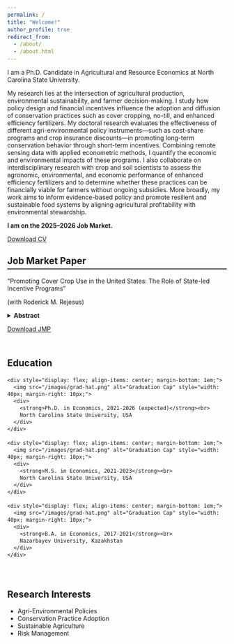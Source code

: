 ```yaml
---
permalink: /
title: "Welcome!"
author_profile: true
redirect_from: 
  - /about/
  - /about.html
---
```


I am a Ph.D. Candidate in Agricultural and Resource Economics at North Carolina State University. 

My research lies at the intersection of agricultural production, environmental sustainability, and farmer decision-making. I study how policy design and financial incentives influence the adoption and diffusion of conservation practices such as cover cropping, no-till, and enhanced efficiency fertilizers. My doctoral research evaluates the effectiveness of different agri-environmental policy instruments—such as cost-share programs and crop insurance discounts—in promoting long-term conservation behavior through short-term incentives. Combining remote sensing data with applied econometric methods, I quantify the economic and environmental impacts of these programs. I also collaborate on interdisciplinary research with crop and soil scientists to assess the agronomic, environmental, and economic performance of enhanced efficiency fertilizers and to determine whether these practices can be financially viable for farmers without ongoing subsidies. More broadly, my work aims to inform evidence-based policy and promote resilient and sustainable food systems by aligning agricultural profitability with environmental stewardship.

**I am on the 2025–2026 Job Market.**

<p>
  <a href="https://lyazzatsanat.github.io/files/CV_Lyazzat_Sanat.pdf" class="btn btn--primary" download>
    Download CV
  </a>
</p>

<!-- Job Market Paper Section -->
<section style="margin-top: 2em;">
  <h2 style="border-bottom: 2px solid #333; padding-bottom: 5px;">Job Market Paper</h2>
  
<div class="paper-entry">
  <p class="paper-title">
    &ldquo;Promoting Cover Crop Use in the United States: The Role of State-led Incentive Programs&rdquo; 
  </p>
  <p class="paper-authors">
    (with Roderick M. Rejesus)
  </p>
</div>

  <!-- Collapsible Abstract -->
  <details>
    <summary style="cursor: pointer; font-weight: bold;">Abstract</summary>
    <p style="margin-top: 10px;">
      This study examines the role of state-led conservation programs in promoting cover crop
adoption in the United States (US). Utilizing county-level satellite data on cover crop acres from
16 US states between 2005 and 2020, our study employs a staggered difference-in-differences
(DiD) framework to estimate the impacts of these programs on cover crop uptake. The findings
reveal that state programs significantly increase initial short-term adoption of cover crops.
However, there is evidence that the strong initial adoption impact of state programs is generally
not sustained over the longer term several years after the introduction of the state program.
Bolstering state-level conservation programs offers a practical pathway to accelerate cover crop
adoption rates and meet environmental goals in the short-term, especially since these programs
are flexibly designed and tailored to local needs. Nonetheless, program design adjustments or
new policy instruments may be needed to sustain further adoption over the long-run.
    </p>
  </details>

  <p>
    <a href="/files/jmp.pdf" class="btn btn--primary" style="margin-top: 10px;">Download JMP</a>
  </p>
</section>

  
<!-- Two-column layout for Education & Research Interests -->
<section style="display: flex; flex-wrap: wrap; gap: 2em; margin-top: 2em;">
  <!-- Education Column -->
  <div style="flex: 1; min-width: 350px;">
    <h2>Education</h2>

    <div style="display: flex; align-items: center; margin-bottom: 1em;">
      <img src="/images/grad-hat.png" alt="Graduation Cap" style="width: 40px; margin-right: 10px;">
      <div>
        <strong>Ph.D. in Economics, 2021-2026 (expected)</strong><br>
        North Carolina State University, USA
      </div>
    </div>

    <div style="display: flex; align-items: center; margin-bottom: 1em;">
      <img src="/images/grad-hat.png" alt="Graduation Cap" style="width: 40px; margin-right: 10px;">
      <div>
        <strong>M.S. in Economics, 2021-2023</strong><br>
        North Carolina State University, USA
      </div>
    </div>

    <div style="display: flex; align-items: center; margin-bottom: 1em;">
      <img src="/images/grad-hat.png" alt="Graduation Cap" style="width: 40px; margin-right: 10px;">
      <div>
        <strong>B.A. in Economics, 2017-2021</strong><br>
        Nazarbayev University, Kazakhstan
      </div>
    </div>
  </div>

  <!-- Research Interests Column -->
  <div style="flex: 1; min-width: 350px;">
    <h2>Research Interests</h2>
    <ul>
      <li>Agri-Environmental Policies</li>
      <li>Conservation Practice Adoption</li>
      <li>Sustainable Agriculture</li>
      <li>Risk Management</li>
    </ul>
  </div>
</section>


